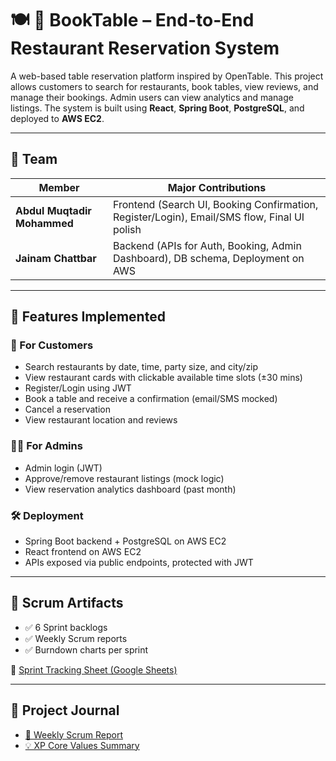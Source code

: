 
# 🍽️ 📖 BookTable – End-to-End Restaurant Reservation System

A web-based table reservation platform inspired by OpenTable. This project allows customers to search for restaurants, book tables, view reviews, and manage their bookings. Admin users can view analytics and manage listings. The system is built using **React**, **Spring Boot**, **PostgreSQL**, and deployed to **AWS EC2**.

---

## 👥 Team

| Member                     | Major Contributions                                             |
|---------------------------|------------------------------------------------------------------|
| **Abdul Muqtadir Mohammed** | Frontend (Search UI, Booking Confirmation, Register/Login), Email/SMS flow, Final UI polish |
| **Jainam Chattbar**         | Backend (APIs for Auth, Booking, Admin Dashboard), DB schema, Deployment on AWS |

---

## 🧩 Features Implemented

### 👤 For Customers
- Search restaurants by date, time, party size, and city/zip
- View restaurant cards with clickable available time slots (±30 mins)
- Register/Login using JWT
- Book a table and receive a confirmation (email/SMS mocked)
- Cancel a reservation
- View restaurant location and reviews

### 👨‍💼 For Admins
- Admin login (JWT)
- Approve/remove restaurant listings (mock logic)
- View reservation analytics dashboard (past month)

### 🛠️ Deployment
- Spring Boot backend + PostgreSQL on AWS EC2
- React frontend on AWS EC2
- APIs exposed via public endpoints, protected with JWT

---

## 📅 Scrum Artifacts

- ✅ 6 Sprint backlogs
- ✅ Weekly Scrum reports
- ✅ Burndown charts per sprint

📎 [Sprint Tracking Sheet (Google Sheets)](https://docs.google.com/spreadsheets/d/1zMABJQMWXGkG3-ncUaIRX_ld5xB1YDD3TeNBe9Ild4c/edit?usp=sharing)

---

## 📘 Project Journal

- [📝 Weekly Scrum Report](./project-journal/weekly_scrum.md)
- [💡 XP Core Values Summary](./project-journal/xp_core_values.md)

